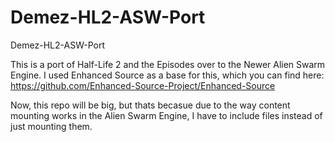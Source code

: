 # Demez-HL2-ASW-Port
Demez-HL2-ASW-Port

This is a port of Half-Life 2 and the Episodes over to the Newer Alien Swarm Engine.
I used Enhanced Source as a base for this, which you can find here: https://github.com/Enhanced-Source-Project/Enhanced-Source

Now, this repo will be big, but thats becasue due to the way content mounting works in the Alien Swarm Engine,
I have to include files instead of just mounting them.
